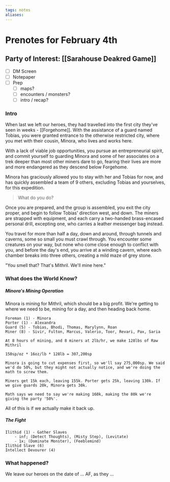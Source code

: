 ```yaml
---
tags: notes
aliases:
---
```


# Prenotes for February 4th
## Party of Interest: [[Sarahouse Deakred Game]]
- [ ] DM Screen
- [ ] Notepaper
- [ ] Prep
	- [ ] maps?
	- [ ] encounters / monsters?
	- [ ] intro / recap?

### Intro

When last we left our heroes, they had travelled into the first city they've seen in weeks - [[Forgehome]]. With the assistance of a guard named Tobias, you were granted entrance to the otherwise restricted city, where you met with their cousin, Minora, who lives and works here.

With a lack of viable job opportunities, you pursue an entrepreneurial spirit, and commit yourself to guarding Minora and some of her associates on a trek deeper than most other miners dare to go, fearing their lives are more and more endangered as they descend below Forgehome.

Minora has graciously allowed you to stay with her and Tobias for now, and has quickly assembled a team of 9 others, excluding Tobias and yourselves, for this expedition. 

> What do you do?

Once you are prepared, and the group is assembled, you exit the city proper, and begin to follow Tobias' direction west, and down. The miners are strapped with equipment, and each carry a two-handed brass-encased personal drill, excepting one, who carries a leather messenger bag instead.

You travel for more than half a day, down and around, through tunnels and caverns, some so small you must crawl through. You encounter some creatures on your way, but none who come close enough to conflict with you, and before the day's end, you arrive at a winding cavern, where each chamber breaks into three others, creating a mild maze of grey stone.

"You smell that? That's Mithril. We'll mine here."

### What does the World Know?
##### Minora's Mining Operation
Minora is mining for Mithril, which should be a big profit. We're getting to where we need to be, mining for a day, and then heading back home. 

```
Foreman (1) - Minora
Porter (1) - Alexandra
Guard (5) - Tobias, Bhodi, Thomas, Marylynn, Roan
Miner (8) - Sivir, Fulton, Marcus, Valerio, Toor, Revari, Pax, Saria

At 8 hours of mining, and 8 miners at 2lb/hr, we make 128lbs of Raw Mithril

150sp/oz * 16oz/lb * 128lb = 307,200sp

Minora is going to cut expenses first, so we'll say 275,000sp. We said we'd do 50%, but they might not actually notice, and we're doing the math to screw them.

Miners get 15k each, leaving 155k. Porter gets 25k, leaving 130k. If we give guards 20k, Minora gets 30k.

Math says we need to say we're making 160k, making the 80k we're giving the party '50%'.
```

All of this is if we actually make it back up.

##### The Fight
```
Ilithid (1) - Gather Slaves
	- inf; (Detect Thoughts), (Misty Step), (Levitate)
	- 1x; (Dominate Monster), (Feeblemind)
Ilithid Slave (6)
Intellect Devourer (4)
```



### What happened?


We leave our heroes on the date of ... AF, as they ...